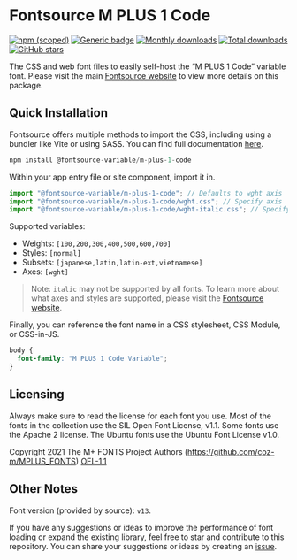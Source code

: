 # Fontsource M PLUS 1 Code

[![npm (scoped)](https://img.shields.io/npm/v/@fontsource-variable/m-plus-1-code?color=brightgreen)](https://www.npmjs.com/package/@fontsource-variable/m-plus-1-code) [![Generic badge](https://img.shields.io/badge/fontsource-passing-brightgreen)](https://github.com/fontsource/fontsource) [![Monthly downloads](https://badgen.net/npm/dm/@fontsource-variable/m-plus-1-code)](https://github.com/fontsource/fontsource) [![Total downloads](https://badgen.net/npm/dt/@fontsource-variable/m-plus-1-code)](https://github.com/fontsource/fontsource) [![GitHub stars](https://img.shields.io/github/stars/fontsource/fontsource.svg?style=social&label=Star)](https://github.com/fontsource/fontsource/stargazers)

The CSS and web font files to easily self-host the “M PLUS 1 Code” variable font. Please visit the main [Fontsource website](https://fontsource.org/fonts/m-plus-1-code) to view more details on this package.

## Quick Installation

Fontsource offers multiple methods to import the CSS, including using a bundler like Vite or using SASS. You can find full documentation [here](https://fontsource.org/docs/getting-started/introduction).

```javascript
npm install @fontsource-variable/m-plus-1-code
```

Within your app entry file or site component, import it in.

```javascript
import "@fontsource-variable/m-plus-1-code"; // Defaults to wght axis
import "@fontsource-variable/m-plus-1-code/wght.css"; // Specify axis
import "@fontsource-variable/m-plus-1-code/wght-italic.css"; // Specify axis and style
```

Supported variables:
- Weights: `[100,200,300,400,500,600,700]`
- Styles: `[normal]`
- Subsets: `[japanese,latin,latin-ext,vietnamese]`
- Axes: `[wght]`

> Note: `italic` may not be supported by all fonts. To learn more about what axes and styles are supported, please visit the [Fontsource website](https://fontsource.org/fonts/m-plus-1-code).

Finally, you can reference the font name in a CSS stylesheet, CSS Module, or CSS-in-JS.

```css
body {
  font-family: "M PLUS 1 Code Variable";
}
```

## Licensing
Always make sure to read the license for each font you use. Most of the fonts in the collection use the SIL Open Font License, v1.1. Some fonts use the Apache 2 license. The Ubuntu fonts use the Ubuntu Font License v1.0.

Copyright 2021 The M+ FONTS Project Authors (https://github.com/coz-m/MPLUS_FONTS)
[OFL-1.1](http://scripts.sil.org/OFL)

## Other Notes
Font version (provided by source): `v13`.

If you have any suggestions or ideas to improve the performance of font loading or expand the existing library, feel free to star and contribute to this repository. You can share your suggestions or ideas by creating an [issue](https://github.com/fontsource/fontsource/issues).
